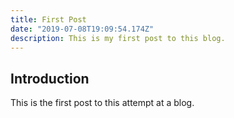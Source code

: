 ```yaml
---
title: First Post
date: "2019-07-08T19:09:54.174Z"
description: This is my first post to this blog.
---
```


## Introduction

This is the first post to this attempt at a blog.
